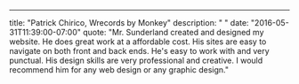 ---
  title: "Patrick Chirico, Wrecords by Monkey"
  description: " "
  date: "2016-05-31T11:39:00-07:00"
  quote: "Mr. Sunderland created and designed my website. He does great work at a affordable cost. His sites are easy to navigate on both front and back ends. He's easy to work with and very punctual. His design skills are very professional and creative. I would recommend him for any web design or any graphic design."
